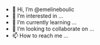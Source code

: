 - 👋 Hi, I’m @emelineboulic
- 👀 I’m interested in ...
- 🌱 I’m currently learning ...
- 💞️ I’m looking to collaborate on ...
- 📫 How to reach me ...

<!---
emelineboulic/emelineboulic is a ✨ special ✨ repository because its `README.md` (this file) appears on your GitHub profile.
You can click the Preview link to take a look at your changes.
--->
